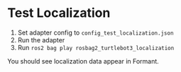 # Test Localization

1. Set adapter config to `config_test_localization.json`
2. Run the adapter
3. Run `ros2 bag play rosbag2_turtlebot3_localization`

You should see localization data appear in Formant.
